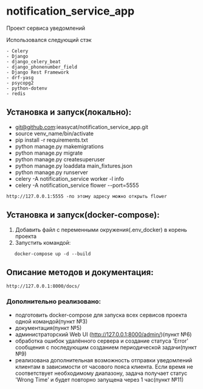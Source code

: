 # notification_service_app

Проект сервиса уведомлений

Использовался следующий стэк

```
- Celery
- Django
- django_celery_beat
- django_phonenumber_field
- Django Rest Framework
- drf-yasg
- psycopg2
- python-dotenv
- redis
```

## Установка и запуск(локально):

   - git@github.com:ieasycat/notification_service_app.git
   - source venv_name/bin/activate
   - pip install -r requirements.txt
   - python manage.py makemigrations
   - python manage.py migrate
   - python manage.py createsuperuser
   - python manage.py loaddata main_fixtures.json
   - python manage.py runserver
   - celery -A notification_service worker -l info
   - celery -A notification_service flower --port=5555

```
http://127.0.0.1:5555 -по этому адресу можно открыть flower
```

## Установка и запуск(docker-compose):

1. Добавить файл с переменными окружения(.env_docker) в корень проекта
2. Запустить командой:

```
   docker-compose up -d --build
```

## Описание методов и документация:

```
http://127.0.0.1:8000/docs/
```

### Дополнительно реализовано:

- подготовить docker-compose для запуска всех сервисов проекта одной командой(пункт №3)
- документация(пункт №5)
- администраторский Web UI (http://127.0.0.1:8000/admin/)(пункт №6)
- обработка ошибок удалённого сервера и создание статуса 'Error' сообщения с последующим созданием периодической задачи(пункт №9)
- реализована дополнительная возможность отправки уведомлений клиентам в зависимости от часового пояса клиента. Если время не соответствует необходимому диапазону, задача получает статус 'Wrong Time' и будет повторно запущена через 1 час(пункт №11)
